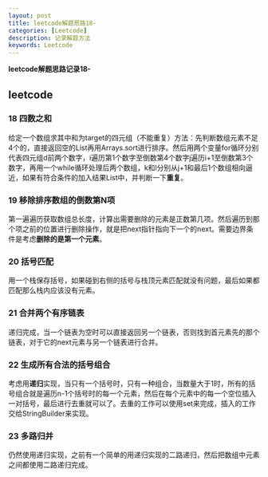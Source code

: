 ```yaml
---
layout: post
title: leetcode解题思路18-
categories: [Leetcode]
description: 记录解题方法
keywords: Leetcode
---
```

**leetcode解题思路记录18-**

## **leetcode**
### 18 四数之和
给定一个数组求其中和为target的四元组（不能重复）方法：先判断数组元素不足4个的，直接返回空的List再用Arrays.sort进行排序。然后用两个变量for循环分别代表四元组d前两个数字，i遍历第1个数字至倒数第4个数字j遍历i+1至倒数第3个数字，再用一个while循环处理后两个数组，k和l分别从j+1和最后1个数组相向逼近，如果有符合条件的加入结果List中，并判断一下**重复**。

### 19 移除排序数组的倒数第N项
第一遍遍历获取数组总长度，计算出需要删除的元素是正数第几项。然后遍历到那个项之前的位置进行删除操作，就是把next指针指向下一个的next。需要边界条件是考虑**删除的是第一个元素**。

### 20 括号匹配
用一个栈保存括号，如果碰到右侧的括号与栈顶元素匹配就没有问题，最后如果都匹配那么栈内应该没有元素。

### 21 合并两个有序链表
递归完成，当一个链表为空时可以直接返回另一个链表，否则找到首元素先的那个链表，对于它的next元素与另一个链表进行合并。

### 22 生成所有合法的括号组合
考虑用**递归**实现，当只有一个括号时，只有一种组合，当数量大于1时，所有的括号组合就是遍历n-1个括号时的每一个元素，然后在每个元素中的每一个空位插入一对括号，最后进行去重就可以了。去重的工作可以使用set来完成，插入的工作交给StringBuilder来实现。

### 23 多路归并
仍然使用递归实现，之前有一个简单的用递归实现的二路递归，然后把数组中元素之间都使用二路递归完成。